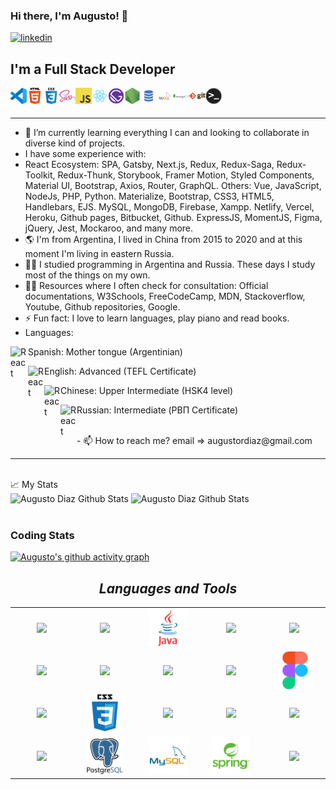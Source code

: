 ### Hi there, I'm Augusto! 👋

  [linkedin]: https://www.linkedin.com/in/augusto-diaz-dev/
  [![linkedin](https://img.shields.io/website?label=LinkedIn&style=for-the-badge&url=https://github.com/AugustoDiaz-Dev)][linkedin]

## I'm a Full Stack Developer

<img align="left" alt="Visual Studio Code" width="26px" src="https://raw.githubusercontent.com/github/explore/80688e429a7d4ef2fca1e82350fe8e3517d3494d/topics/visual-studio-code/visual-studio-code.png" />
<img align="left" alt="HTML5" width="26px" src="https://raw.githubusercontent.com/github/explore/80688e429a7d4ef2fca1e82350fe8e3517d3494d/topics/html/html.png" />
<img align="left" alt="CSS3" width="26px" src="https://raw.githubusercontent.com/github/explore/80688e429a7d4ef2fca1e82350fe8e3517d3494d/topics/css/css.png" />
<img align="left" alt="Sass" width="26px" src="https://raw.githubusercontent.com/github/explore/80688e429a7d4ef2fca1e82350fe8e3517d3494d/topics/sass/sass.png" />
<img align="left" alt="JavaScript" width="26px" src="https://raw.githubusercontent.com/github/explore/80688e429a7d4ef2fca1e82350fe8e3517d3494d/topics/javascript/javascript.png" />
<img align="left" alt="React" width="26px" src="https://raw.githubusercontent.com/github/explore/80688e429a7d4ef2fca1e82350fe8e3517d3494d/topics/react/react.png" />
<img align="left" alt="Gatsby" width="26px" src="https://raw.githubusercontent.com/github/explore/e94815998e4e0713912fed477a1f346ec04c3da2/topics/gatsby/gatsby.png" />
<img align="left" alt="Node.js" width="26px" src="https://raw.githubusercontent.com/github/explore/80688e429a7d4ef2fca1e82350fe8e3517d3494d/topics/nodejs/nodejs.png" />
<img align="left" alt="SQL" width="26px" src="https://raw.githubusercontent.com/github/explore/80688e429a7d4ef2fca1e82350fe8e3517d3494d/topics/sql/sql.png" />
<img align="left" alt="MySQL" width="26px" src="https://raw.githubusercontent.com/github/explore/80688e429a7d4ef2fca1e82350fe8e3517d3494d/topics/mysql/mysql.png" />
<img align="left" alt="MongoDB" width="26px" src="https://raw.githubusercontent.com/github/explore/80688e429a7d4ef2fca1e82350fe8e3517d3494d/topics/mongodb/mongodb.png" />
<img align="left" alt="Git" width="26px" src="https://raw.githubusercontent.com/github/explore/80688e429a7d4ef2fca1e82350fe8e3517d3494d/topics/git/git.png" />
<img align="left" alt="Terminal" width="26px" src="https://raw.githubusercontent.com/github/explore/80688e429a7d4ef2fca1e82350fe8e3517d3494d/topics/terminal/terminal.png" />
<br />
<br />
<hr/>

- 🔭 I’m currently learning everything I can and looking to collaborate in diverse kind of projects.
- I have some experience with: 
-   React Ecosystem: SPA, Gatsby, Next.js, Redux, Redux-Saga, Redux-Toolkit, Redux-Thunk, Storybook, Framer Motion, Styled Components, Material UI, Bootstrap, Axios, Router, GraphQL.
    Others:
    Vue, JavaScript, NodeJs, PHP, Python.
    Materialize, Bootstrap, CSS3, HTML5, Handlebars, EJS. 
    MySQL, MongoDB, Firebase, Xampp. Netlify, Vercel, Heroku, Github pages, Bitbucket, Github. 
    ExpressJS, MomentJS, Figma, jQuery, Jest, Mockaroo, and many more.
- 🌎 I'm from Argentina, I lived in China from 2015 to 2020 and at this moment I'm living in eastern Russia.
- 🐱‍👤 I studied programming in Argentina and Russia. These days I study most of the things on my own.
- 🐱‍👤 Resources where I often check for consultation: Official documentations, W3Schools, FreeCodeCamp, MDN, Stackoverflow, Youtube, Github repositories, Google.
- ⚡ Fun fact: I love to learn languages, play piano and read books.
- Languages: <br/>
<img align="left" alt="React" width="28px" src="https://user-images.githubusercontent.com/85144745/143899058-b7b85e78-7164-419c-8078-7cb869803c2c.png" /> 
<p>Spanish: Mother tongue (Argentinian)</p>
<img align="left" alt="React" width="26px" src="https://user-images.githubusercontent.com/85144745/143899073-a05424d3-cf97-47f0-8ec1-16969da80835.png" />
<p>English: Advanced (TEFL Certificate) </p>
<img align="left" alt="React" width="26px" src="https://user-images.githubusercontent.com/85144745/143899068-436a0876-4218-48b4-81de-29d4d506ddc5.png" />
<p>Chinese: Upper Intermediate (HSK4 level) </p>
<img align="left" alt="React" width="26px" src="https://user-images.githubusercontent.com/85144745/143899071-be0c38dc-95f2-4a28-8af3-76a11324515d.png" />
<p>Russian: Intermediate (РВП Certificate) </p>
<br/>
- 📫 How to reach me? email => augustordiaz@gmail.com
<hr/>

<br />
📈 My Stats

<div>
<img src="https://github-readme-stats.vercel.app/api?username=augustodiaz-dev&show_icons=true&theme=gotham" alt="Augusto Diaz Github Stats" /> <!--you can use merko/dark/ radical/ merko/ gruvbox/ tokyonight/ onedark/ cobalt/ synthwave/highcontrast/ dracula-->
  
 <!--Adding private contributions count to total commits count
![Augusto's GitHub stats](https://github-readme-stats.vercel.app/api?username=augustodiaz-dev&count_private=true)-->
<!--
![Augusto's GitHub stats](https://github-readme-stats.vercel.app/api?username=augustodiaz-dev&hide=contribs,prs)-->
<!--Showing icons
![Augusto's GitHub stats](https://github-readme-stats.vercel.app/api?username=augustodiaz-dev&show_icons=true)-->
<!--theme colour change  
![Augusto's GitHub stats](https://github-readme-stats.vercel.app/api?username=augustodiaz-dev&show_icons=true&theme=merko/dark/ radical/ merko/ gruvbox/ tokyonight/ onedark/ cobalt/ synthwave/highcontrast/ dracula)-->
  
 <img src="https://github-readme-stats.vercel.app/api/top-langs?username=augustodiaz-dev&show_icons=true&theme=gotham&locale=en&layout=compact" alt="Augusto Diaz Github Stats"/>
</div> 
</br>
  
  ### Coding Stats
 
 
[![Augusto's github activity graph](https://activity-graph.herokuapp.com/graph?username=augustodiaz-dev&bg_color=000000&color=3620f7&line=5a0c99&point=1adbce&area=true&hide_border=true)](https://github.com/ashutosh00710/github-readme-activity-graph)
 
 <!--[Augusto's GitHub activity graph](https://activity-graph.herokuapp.com/graph?username=augustodiaz-dev&theme=xcode)>-->


<h2 align='center'><i>Languages and Tools</i></h2>

<table width="100">
<tr>
    <td align='center' width="190">
        <img src="https://github.com/abranhe/programming-languages-logos/blob/master/src/javascript/javascript.svg" width="60">
    </td>
    <td align='center' width="190">
        <img src="https://www.vectorlogo.zone/logos/typescriptlang/typescriptlang-icon.svg" width="60">
    </td>
    <td align='center' width="190">
        <img src="https://github.com/devicons/devicon/blob/master/icons/java/java-original-wordmark.svg" width="60">
    </td>
     <td align='center' width="190">
        <img src="https://github.com/detain/svg-logos/blob/master/svg/git.svg" width="60">
    </td>
    <td align='center' width="190">
        <img src="https://www.vectorlogo.zone/logos/reactjs/reactjs-ar21.svg" width="60"> 
    </td>
</tr>
<tr>
    <td align='center' width="190">
        <img src="https://github.com/prplx/svg-logos/blob/master/svg/redux.svg" width="120">
    </td>
    <td align='center' width="190">
        <img src="https://www.vectorlogo.zone/logos/nodejs/nodejs-ar21.svg" width="60">
    </td>
    <td align='center' width="190">
        <img src="https://www.vectorlogo.zone/logos/expressjs/expressjs-ar21.svg" width="60">
    </td>
    <td align='center' width="190">
        <img src="https://www.vectorlogo.zone/logos/mongodb/mongodb-ar21.svg" width="60">
    </td>
    <td align='center' width="190">
        <img src="https://github.com/devicons/devicon/blob/master/icons/figma/figma-original.svg" width="60">
    </td>
</tr>
<tr>
    <td align='center' width="190">
        <img src="https://www.vectorlogo.zone/logos/w3_html5/w3_html5-ar21.svg" width="60">
    </td>
    <td align='center' width="190">
        <img src="https://raw.githubusercontent.com/devicons/devicon/0d6c64dbbf311879f7d563bfc3ccf559f9ed111c/icons/css3/css3-original-wordmark.svg" width="60">
    </td>
    <td align='center' width="190">
        <img src="https://www.vectorlogo.zone/logos/heroku/heroku-ar21.svg" width="60">
    </td>
    <td align='center' width="190">
        <img src="https://www.vectorlogo.zone/logos/firebase/firebase-ar21.svg" width="60">
    </td>
    <td align='center' width="190">
        <img src="https://www.vectorlogo.zone/logos/getpostman/getpostman-icon.svg" width="60">
    </td>
</tr>
 <tr>
    <td align='center' width="190">
        <img src="https://www.vectorlogo.zone/logos/jestjsio/jestjsio-ar21.svg" width="60">
    </td>
    <td align='center' width="190">
        <img src="https://github.com/devicons/devicon/blob/master/icons/postgresql/postgresql-original-wordmark.svg" width="60">
    </td>
    <td align='center' width="190">
        <img src="https://github.com/devicons/devicon/blob/master/icons/mysql/mysql-original-wordmark.svg" width="60">
    </td>
    <td align='center' width="190">
        <img src="https://github.com/devicons/devicon/blob/master/icons/spring/spring-original-wordmark.svg" width="60">
    </td>
    <td align='center' width="190">
        <img src="https://github.com/bestofjs/bestofjs-webui/blob/master/public/logos/vscode.svg" width="60">
    </td>
</tr>
</table>

